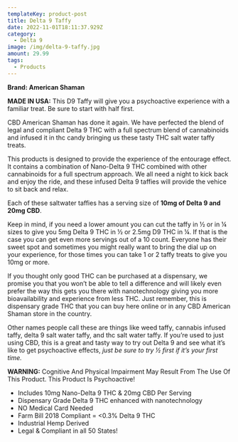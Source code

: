```yaml
---
templateKey: product-post
title: Delta 9 Taffy
date: 2022-11-01T18:11:37.929Z
category:
  - Delta 9
image: /img/delta-9-taffy.jpg
amount: 29.99
tags:
  - Products
---
```

**Brand: American Shaman**

**MADE IN USA:** This D9 Taffy will give you a psychoactive experience with a familiar treat. Be sure to start with half first.

CBD American Shaman has done it again.  We have perfected the blend of legal and compliant Delta 9 THC with a full spectrum blend of cannabinoids and infused it in thc candy bringing us these tasty THC salt water taffy treats. 

This products is designed to provide the experience of the entourage effect.  It contains a combination of Nano-Delta 9 THC combined with other cannabinoids for a full spectrum approach. We all need a night to kick back and enjoy the ride, and these infused Delta 9 taffies will provide the vehice to sit back and relax.

Each of these saltwater taffies has a serving size of **10mg of Delta 9 and 20mg CBD**.

Keep in mind, if you need a lower amount you can cut the taffy in ½ or in ¼ sizes to give you 5mg Delta 9 THC in ½ or 2.5mg D9 THC in ¼. If that is the case you can get even more servings out of a 10 count.  Everyone has their sweet spot and sometimes you might really want to bring the dial up on your experience, for those times you can take 1 or 2 taffy treats to give you 10mg or more.

If you thought only good THC can be purchased at a dispensary, we promise you that you won’t be able to tell a difference and will likely even prefer the way this gets you there with nanotechnology giving you more bioavailability and experience from less THC. Just remember, this is dispensary grade THC that you can buy here online or in any CBD American Shaman store in the country.

Other names people call these are things like weed taffy, cannabis infused taffy, delta 9 salt water taffy, and thc salt water taffy. If you’re used to just using CBD, this is a great and tasty way to try out Delta 9 and see what it’s like to get psychoactive effects, *just be sure to try ½ first if it’s your first time.*

**WARNING:** Cognitive And Physical Impairment May Result From The Use Of This Product. This Product Is Psychoactive!

* Includes 10mg Nano-Delta 9 THC & 20mg CBD Per Serving
* Dispensary Grade Delta 9 THC enhanced with nanotechnology
* NO Medical Card Needed
* Farm Bill 2018 Compliant = <0.3% Delta 9 THC
* Industrial Hemp Derived
* Legal & Compliant in all 50 States!